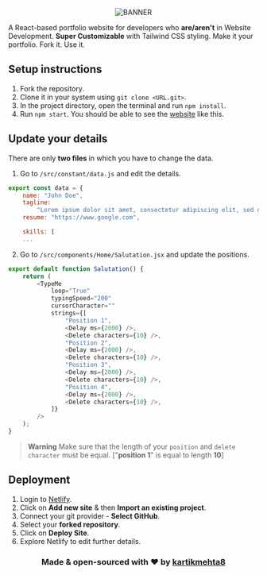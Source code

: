 <p align="center">
  <img src="https://user-images.githubusercontent.com/77505989/205430534-ca4a1acf-5839-49a8-b871-2be3119f3b27.png" alt="BANNER" />
</p>

A React-based portfolio website for developers who **are/aren't** in Website Development. **Super Customizable** with Tailwind CSS styling. Make it your portfolio. Fork it. Use it.

## Setup instructions
1. Fork the repository.
2. Clone it in your system using `git clone <URL.git>`.
3. In the project directory, open the terminal and run `npm install`.
4. Run `npm start`. You should be able to see the [website](https://open-portfolio.netlify.app) like this.

## Update your details
There are only **two files** in which you have to change the data.

1. Go to `/src/constant/data.js` and edit the details.
```javascript
export const data = {
    name: "John Doe",
    tagline:
        "Lorem ipsum dolor sit amet, consectetur adipiscing elit, sed do eiusmod tempor incididunt ut labore et aliqua.",
    resume: "https://www.google.com",

    skills: [
    ...
```

2. Go to `/src/components/Home/Salutation.jsx` and update the positions.
```javascript
export default function Salutation() {
    return (
        <TypeMe
            loop="True"
            typingSpeed="200"
            cursorCharacter=""
            strings={[
                "Position 1",
                <Delay ms={2000} />,
                <Delete characters={10} />,
                "Position 2",
                <Delay ms={2000} />,
                <Delete characters={10} />,
                "Position 3",
                <Delay ms={2000} />,
                <Delete characters={10} />,
                "Position 4",
                <Delay ms={2000} />,
                <Delete characters={10} />,
            ]}
        />
    );
}
```

> **Warning**
> Make sure that the length of your `position` and `delete character` must be equal. ["**position 1**" is equal to length **10**]

## Deployment
1. Login to [Netlify](https://www.netlify.com).
2. Click on **Add new site** & then **Import an existing project**.
3. Connect your git provider - **Select GitHub**.
4. Select your **forked repository**.
5. Click on **Deploy Site**.
6. Explore Netlify to edit further details.

<h3 align="center">
  Made & open-sourced with ❤️ by <a href="https://www.kartikmehta.xyz">kartikmehta8</a>
</h3>
